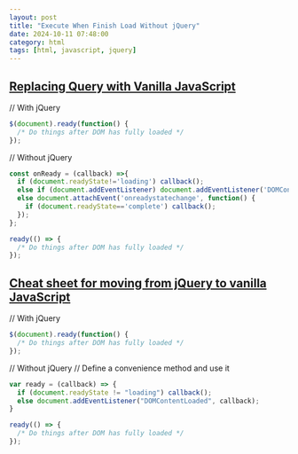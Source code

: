 ```yaml
---
layout: post
title: "Execute When Finish Load Without jQuery"
date: 2024-10-11 07:48:00
category: html
tags: [html, javascript, jquery]
---
```


## [Replacing Query with Vanilla JavaScript](https://dev.to/rfornal/-replacing-jquery-with-vanilla-javascript-1k2g)  

// With jQuery
```javascript
$(document).ready(function() { 
  /* Do things after DOM has fully loaded */
});
```

// Without jQuery
```javascript
const onReady = (callback) =>{
  if (document.readyState!='loading') callback();
  else if (document.addEventListener) document.addEventListener('DOMContentLoaded', callback);
  else document.attachEvent('onreadystatechange', function() {
    if (document.readyState=='complete') callback();
  });
};

ready(() => { 
  /* Do things after DOM has fully loaded */ 
});
```


## [Cheat sheet for moving from jQuery to vanilla JavaScript](https://tobiasahlin.com/blog/move-from-jquery-to-vanilla-javascript/)

// With jQuery
```javascript
$(document).ready(function() { 
  /* Do things after DOM has fully loaded */
});
```

// Without jQuery
// Define a convenience method and use it
```javascript
var ready = (callback) => {
  if (document.readyState != "loading") callback();
  else document.addEventListener("DOMContentLoaded", callback);
}

ready(() => { 
  /* Do things after DOM has fully loaded */ 
});
```

[jekyll]: http://jekyllrb.com
[jekyll-gh]: https://github.com/jekyll/jekyll
[jekyll-help]: https://github.com/jekyll/jekyll-help

